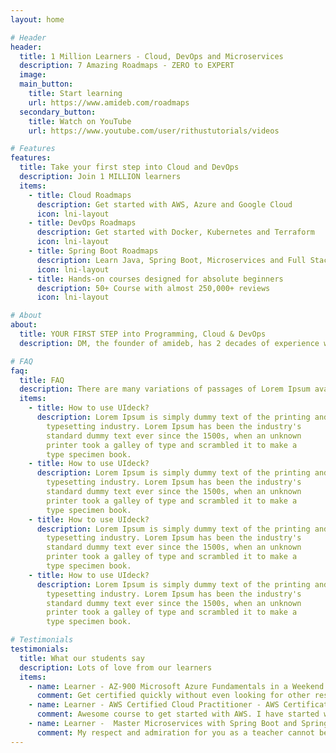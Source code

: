 ```yaml
---
layout: home

# Header
header:
  title: 1 Million Learners - Cloud, DevOps and Microservices
  description: 7 Amazing Roadmaps - ZERO to EXPERT
  image:
  main_button:
    title: Start learning
    url: https://www.amideb.com/roadmaps
  secondary_button:
    title: Watch on YouTube
    url: https://www.youtube.com/user/rithustutorials/videos

# Features
features:
  title: Take your first step into Cloud and DevOps
  description: Join 1 MILLION learners
  items:
    - title: Cloud Roadmaps
      description: Get started with AWS, Azure and Google Cloud
      icon: lni-layout
    - title: DevOps Roadmaps
      description: Get started with Docker, Kubernetes and Terraform
      icon: lni-layout
    - title: Spring Boot Roadmaps
      description: Learn Java, Spring Boot, Microservices and Full Stack development
      icon: lni-layout
    - title: Hands-on courses designed for absolute beginners
      description: 50+ Course with almost 250,000+ reviews
      icon: lni-layout

# About
about:
  title: YOUR FIRST STEP into Programming, Cloud & DevOps
  description: DM, the founder of amideb, has 2 decades of experience with technology - architecture, design, and programming.  We are helping learners take their first steps into modern cloud native technology and gain expertise on AWS, Azure, Google Cloud, Docker, Kubernetes amongst others.

# FAQ
faq:
  title: FAQ
  description: There are many variations of passages of Lorem Ipsum available but the majority have suffered alteration in some form.
  items:
    - title: How to use UIdeck?
      description: Lorem Ipsum is simply dummy text of the printing and
        typesetting industry. Lorem Ipsum has been the industry's
        standard dummy text ever since the 1500s, when an unknown
        printer took a galley of type and scrambled it to make a
        type specimen book.
    - title: How to use UIdeck?
      description: Lorem Ipsum is simply dummy text of the printing and
        typesetting industry. Lorem Ipsum has been the industry's
        standard dummy text ever since the 1500s, when an unknown
        printer took a galley of type and scrambled it to make a
        type specimen book.
    - title: How to use UIdeck?
      description: Lorem Ipsum is simply dummy text of the printing and
        typesetting industry. Lorem Ipsum has been the industry's
        standard dummy text ever since the 1500s, when an unknown
        printer took a galley of type and scrambled it to make a
        type specimen book.
    - title: How to use UIdeck?
      description: Lorem Ipsum is simply dummy text of the printing and
        typesetting industry. Lorem Ipsum has been the industry's
        standard dummy text ever since the 1500s, when an unknown
        printer took a galley of type and scrambled it to make a
        type specimen book.

# Testimonials
testimonials:
  title: What our students say
  description: Lots of love from our learners
  items:
    - name: Learner - AZ-900 Microsoft Azure Fundamentals in a Weekend
      comment: Get certified quickly without even looking for other resources. Just watch videos for 2 days and appeared for the exam and cleared the exam.
    - name: Learner - AWS Certified Cloud Practitioner - AWS Certification
      comment: Awesome course to get started with AWS. I have started with ZERO AWS knowledge and now I am familiar and confident to talk in AWS terminology. THANK YOU Ranga !!!!
    - name: Learner -  Master Microservices with Spring Boot and Spring Cloud
      comment: My respect and admiration for you as a teacher cannot be expressed in words. You did amazing job with full of responsibility. Thank you for the gift I felt I climbed several ladder as a programmer when I completed you great course. Thank you countless time!!
---
```

